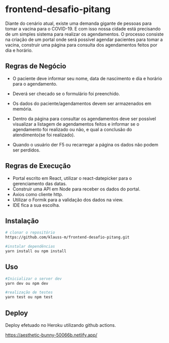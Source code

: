 # frontend-desafio-pitang

Diante do cenário atual, existe uma demanda gigante de pessoas para tomar a vacina para
o COVID-19. E com isso nossa cidade está precisando de um simples sistema para realizar
os agendamentos.
O processo consiste na criação de um portal onde será possível agendar pacientes para
tomar a vacina, construir uma página para consulta dos agendamentos feitos por dia e
horário.

## Regras de Negócio

- O paciente deve informar seu nome, data de nascimento e dia e horário para o
agendamento.

- Deverá ser checado se o formulário foi preenchido.

- Os dados do paciente/agendamentos devem ser armazenados em memória.

- Dentro da página para consultar os agendamentos deve ser possível visualizar a
listagem de agendamentos feitos e informar se o agendamento foi realizado ou não,
e qual a conclusão do atendimento(se foi realizado).

- Quando o usuário der F5 ou recarregar a página os dados não podem ser perdidos.

## Regras de Execução

- Portal escrito em React, utilizar o react-datepicker para o gerenciamento das datas.
- Construir uma API em Node para receber os dados do portal.
- Axios como cliente http.
- Utilizar o Formik para a validação dos dados na view.
- IDE fica a sua escolha.

## Instalação

```bash
# clonar o repositório
https://github.com/klauss-m/frontend-desafio-pitang.git

#instalar dependências
yarn install ou npm install
```

## Uso

```bash
#Inicializar o server dev
yarn dev ou npm dev

#realização de testes
yarn test ou npm test
```

## Deploy

Deploy efetuado no Heroku utilizando github actions.

<https://aesthetic-bunny-50066b.netlify.app/>

